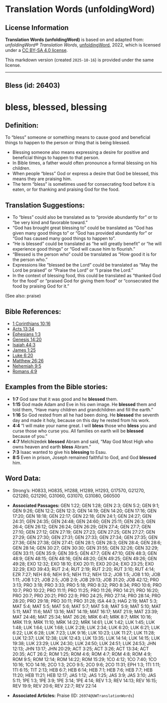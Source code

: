 # Translation Words (unfoldingWord)

## License Information

**Translation Words (unfoldingWord)** is based on and adapted from: _unfoldingWord® Translation Words_, [unfoldingWord](https://unfoldingword.org/utw), 2022, which is licensed under a [CC BY-SA 4.0 license](https://creativecommons.org/licenses/by-sa/4.0/legalcode.en).

This markdown version (created `2025-10-16`) is provided under the same license.



--------------------------------

## Bless (id: 26403)

bless, blessed, blessing
========================

Definition:
-----------

To “bless” someone or something means to cause good and beneficial things to happen to the person or thing that is being blessed.

* Blessing someone also means expressing a desire for positive and beneficial things to happen to that person.
* In Bible times, a father would often pronounce a formal blessing on his children.
* When people “bless” God or express a desire that God be blessed, this means they are praising him.
* The term “bless” is sometimes used for consecrating food before it is eaten, or for thanking and praising God for the food.

Translation Suggestions:
------------------------

* To “bless” could also be translated as to “provide abundantly for” or to “be very kind and favorable toward.”
* “God has brought great blessing to” could be translated as “God has given many good things to” or “God has provided abundantly for” or “God has caused many good things to happen to”.
* “He is blessed” could be translated as “he will greatly benefit” or “he will experience good things” or “God will cause him to flourish.”
* “Blessed is the person who” could be translated as “How good it is for the person who.”
* Expressions like “blessed be the Lord” could be translated as “May the Lord be praised” or “Praise the Lord” or “I praise the Lord.”
* In the context of blessing food, this could be translated as “thanked God for the food” or “praised God for giving them food” or “consecrated the food by praising God for it.”

(See also: praise)

Bible References:
-----------------

* [1 Corinthians 10:16](https://ref.ly/1Cor10:16)
* [Acts 13:34](https://ref.ly/Acts13:34)
* [Ephesians 1:3](https://ref.ly/Eph1:3)
* [Genesis 14:20](https://ref.ly/Gen14:20)
* [Isaiah 44:3](https://ref.ly/Isa44:3)
* [James 1:25](https://ref.ly/Jas1:25)
* [Luke 6:20](https://ref.ly/Luke6:20)
* [Matthew 26:26](https://ref.ly/Matt26:26)
* [Nehemiah 9:5](https://ref.ly/Neh9:5)
* [Romans 4:9](https://ref.ly/Rom4:9)

Examples from the Bible stories:
--------------------------------

* **1:7** God saw that it was good and he **blessed** them.
* **1:15** God made Adam and Eve in his own image. He **blessed** them and told them, “Have many children and grandchildren and fill the earth.”
* **1:16** So God rested from all he had been doing. He **blessed** the seventh day and made it holy, because on this day he rested from his work.
* **4:4** “I will make your name great. I will **bless** those who **bless** you and curse those who curse you. All families on earth will be **blessed** because of you.”
* **4:7** Melchizedek **blessed** Abram and said, “May God Most High who owns heaven and earth **bless** Abram.”
* **7:3** Isaac wanted to give his **blessing** to Esau.
* **8:5** Even in prison, Joseph remained faithful to God, and God **blessed** him.

Word Data:
----------

* Strong’s: H0833, H0835, H1288, H1289, H1293, G17570, G21270, G21280, G21290, G31060, G31070, G31080, G60500

* **Associated Passages:** GEN 1:22; GEN 1:28; GEN 2:3; GEN 5:2; GEN 9:1; GEN 9:26; GEN 12:2; GEN 12:3; GEN 14:19; GEN 14:20; GEN 17:16; GEN 17:20; GEN 18:18; GEN 22:17; GEN 22:18; GEN 24:1; GEN 24:27; GEN 24:31; GEN 24:35; GEN 24:48; GEN 24:60; GEN 25:11; GEN 26:3; GEN 26:4; GEN 26:12; GEN 26:24; GEN 26:29; GEN 27:4; GEN 27:7; GEN 27:10; GEN 27:12; GEN 27:19; GEN 27:23; GEN 27:25; GEN 27:27; GEN 27:29; GEN 27:30; GEN 27:31; GEN 27:33; GEN 27:34; GEN 27:35; GEN 27:36; GEN 27:38; GEN 27:41; GEN 28:1; GEN 28:3; GEN 28:4; GEN 28:6; GEN 28:14; GEN 30:27; GEN 30:30; GEN 31:55; GEN 32:26; GEN 32:29; GEN 33:11; GEN 35:9; GEN 39:5; GEN 47:7; GEN 47:10; GEN 48:3; GEN 48:9; GEN 48:15; GEN 48:16; GEN 48:20; GEN 49:25; GEN 49:26; GEN 49:28; EXO 12:32; EXO 18:10; EXO 20:11; EXO 20:24; EXO 23:25; EXO 32:29; EXO 39:43; RUT 2:4; RUT 2:19; RUT 2:20; RUT 3:10; RUT 4:14; EZR 7:27; NEH 8:6; NEH 9:5; NEH 11:2; NEH 13:2; JOB 1:5; JOB 1:10; JOB 1:11; JOB 1:21; JOB 2:5; JOB 2:9; JOB 29:13; JOB 31:20; JOB 42:12; PRO 3:13; PRO 3:18; PRO 3:33; PRO 5:18; PRO 8:32; PRO 8:34; PRO 10:6; PRO 10:7; PRO 10:22; PRO 11:11; PRO 11:25; PRO 11:26; PRO 14:21; PRO 16:20; PRO 20:7; PRO 20:21; PRO 22:9; PRO 24:25; PRO 27:14; PRO 28:14; PRO 28:20; PRO 29:18; PRO 30:11; PRO 31:28; ISA 44:3; HAG 2:19; MAT 5:3; MAT 5:4; MAT 5:5; MAT 5:6; MAT 5:7; MAT 5:8; MAT 5:9; MAT 5:10; MAT 5:11; MAT 11:6; MAT 13:16; MAT 14:19; MAT 16:17; MAT 21:9; MAT 23:39; MAT 24:46; MAT 25:34; MAT 26:26; MRK 6:41; MRK 8:7; MRK 10:16; MRK 11:9; MRK 11:10; MRK 14:22; MRK 14:61; LUK 1:42; LUK 1:45; LUK 1:48; LUK 1:64; LUK 1:68; LUK 2:28; LUK 2:34; LUK 6:20; LUK 6:21; LUK 6:22; LUK 6:28; LUK 7:23; LUK 9:16; LUK 10:23; LUK 11:27; LUK 11:28; LUK 12:37; LUK 12:38; LUK 12:43; LUK 13:35; LUK 14:14; LUK 14:15; LUK 19:38; LUK 23:29; LUK 24:30; LUK 24:50; LUK 24:51; LUK 24:53; JHN 12:13; JHN 13:17; JHN 20:29; ACT 3:25; ACT 3:26; ACT 13:34; ACT 20:35; ACT 26:2; ROM 1:25; ROM 4:6; ROM 4:7; ROM 4:8; ROM 4:9; ROM 9:5; ROM 12:14; ROM 14:22; ROM 15:29; 1CO 4:12; 1CO 7:40; 1CO 10:16; 1CO 14:16; 2CO 1:3; 2CO 9:5; 2CO 9:6; 2CO 11:31; EPH 1:3; 1TI 1:11; 1TI 6:15; TIT 2:13; HEB 6:7; HEB 6:14; HEB 7:1; HEB 7:6; HEB 7:7; HEB 11:20; HEB 11:21; HEB 12:17; JAS 1:12; JAS 1:25; JAS 3:9; JAS 3:10; JAS 5:11; 1PE 1:3; 1PE 3:9; 1PE 3:14; 1PE 4:14; REV 1:3; REV 14:13; REV 16:15; REV 19:9; REV 20:6; REV 22:7; REV 22:14
* **Associated Articles:** Praise (ID: `26974@UWTranslationWords`)

